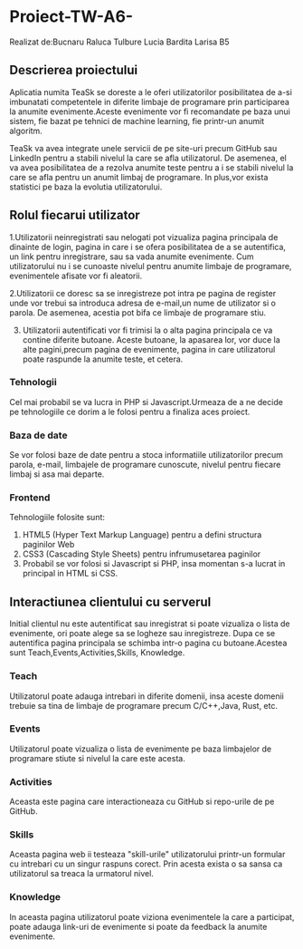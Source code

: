 # Proiect-TW-A6-
Realizat de:Bucnaru Raluca
            Tulbure Lucia
            Bardita Larisa B5

## Descrierea proiectului

Aplicatia numita TeaSk se doreste a le oferi utilizatorilor posibilitatea de a-si imbunatati competentele in diferite limbaje de 
programare prin participarea la anumite evenimente.Aceste evenimente vor fi recomandate pe baza unui sistem, fie bazat pe tehnici de 
machine learning, fie printr-un anumit algoritm.

TeaSk va avea integrate unele servicii de pe site-uri precum GitHub sau LinkedIn pentru a stabili nivelul la care se afla utilizatorul. De 
asemenea, el va avea posibilitatea de a rezolva anumite teste pentru a i se stabili nivelul la care se afla pentru un anumit limbaj de 
programare. In plus,vor exista statistici pe baza la evolutia utilizatorului.

## Rolul fiecarui utilizator

1.Utilizatorii neinregistrati sau nelogati pot vizualiza pagina principala de dinainte de login, pagina in care i se ofera posibilitatea 
de a se autentifica, un link pentru inregistrare, sau sa vada anumite evenimente. Cum utilizatorului nu i se cunoaste nivelul pentru 
anumite limbaje de programare, evenimentele afisate vor fi aleatorii.

2.Utilizatorii ce doresc sa se inregistreze pot intra pe pagina de register unde vor trebui sa introduca adresa de e-mail,un nume de 
utilizator si o parola. De asemenea, acestia pot bifa ce limbaje de programare stiu.

3. Utilizatorii autentificati vor fi trimisi la o alta pagina principala ce va contine diferite butoane. Aceste butoane, la apasarea lor, 
vor duce la alte pagini,precum pagina de evenimente, pagina in care utilizatorul poate raspunde la anumite teste, et cetera.

### Tehnologii

Cel mai probabil se va lucra in PHP si Javascript.Urmeaza de a ne decide pe tehnologiile ce dorim a le folosi pentru a finaliza aces 
proiect.

### Baza de date

Se vor folosi baze de date pentru a stoca informatiile utilizatorilor precum parola, e-mail, limbajele de programare cunoscute, nivelul 
pentru fiecare limbaj si asa mai departe.

### Frontend 

Tehnologiile folosite sunt:
1. HTML5 (Hyper Text Markup Language) pentru a defini structura paginilor Web
2. CSS3 (Cascading Style Sheets) pentru infrumusetarea paginilor
3. Probabil se vor folosi si Javascript si PHP, insa momentan s-a lucrat in principal in HTML si CSS.

## Interactiunea clientului cu serverul

Initial clientul nu este autentificat sau inregistrat si poate vizualiza o lista de evenimente, ori poate alege sa se logheze sau 
inregistreze. Dupa ce se autentifica pagina principala se schimba intr-o pagina cu butoane.Acestea sunt Teach,Events,Activities,Skills, 
Knowledge.

### Teach

Utilizatorul poate adauga intrebari in diferite domenii, insa aceste domenii trebuie sa tina de limbaje de programare precum C/C++,Java, 
Rust, etc.

### Events

Utilizatorul poate vizualiza o lista de evenimente pe baza limbajelor de programare stiute si nivelul la care este acesta.

### Activities

Aceasta este pagina care interactioneaza cu GitHub si repo-urile de pe GitHub.

### Skills

Aceasta pagina web ii testeaza "skill-urile" utilizatorului printr-un formular cu intrebari cu un singur raspuns corect. Prin acesta 
exista o sa sansa ca utilizatorul sa treaca la urmatorul nivel.

### Knowledge

In aceasta pagina utilizatorul poate viziona evenimentele la care a participat, poate adauga link-uri de evenimente si poate da feedback 
la anumite evenimente.
